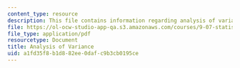 ```yaml
---
content_type: resource
description: This file contains information regarding analysis of variance.
file: https://ol-ocw-studio-app-qa.s3.amazonaws.com/courses/9-07-statistics-for-brain-and-cognitive-science-fall-2016/a1fd35f8b1d882ee0dafc9b3cb0195ce_MIT9_07F16_lec14.pdf
file_type: application/pdf
resourcetype: Document
title: Analysis of Variance
uid: a1fd35f8-b1d8-82ee-0daf-c9b3cb0195ce
---
```


